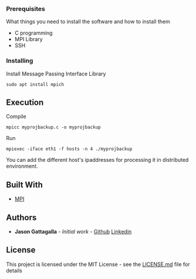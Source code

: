 
### Prerequisites

What things you need to install the software and how to install them

 * C programming
 * MPI Library
 * SSH
     

### Installing

Install Message Passing Interface Library 

```
sudo apt install mpich
```

## Execution

Compile

```
mpicc myprojbackup.c -o myprojbackup
```

Run

```
mpiexec -iface eth1 -f hosts -n 4 ./myprojbackup 
```
You can add the different host's ipaddresses for processing it in distributed environment.


## Built With

* [MPI](https://computing.llnl.gov/tutorials/mpi/)


## Authors

* **Jason Gattagalla** - *Initial work* - [Github](https://github.com/Jasongattagalla) [Linkedin](https://www.linkedin.com/in/jasongattagalla/)


## License

This project is licensed under the MIT License - see the [LICENSE.md](LICENSE.md) file for details
